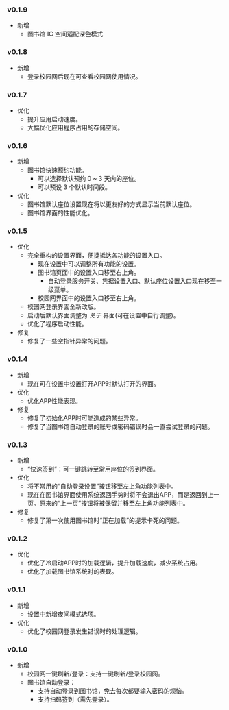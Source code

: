 ### v0.1.9

- 新增
  - 图书馆 IC 空间适配深色模式

### v0.1.8

- 新增
  - 登录校园网后现在可查看校园网使用情况。

### v0.1.7

- 优化
  - 提升应用启动速度。
  - 大幅优化应用程序占用的存储空间。

### v0.1.6

- 新增
  - 图书馆快速预约功能。
    - 可以选择默认预约 0 ~ 3 天内的座位。
    - 可以预设 3 个默认时间段。
- 优化
  - 图书馆默认座位设置现在将以更友好的方式显示当前默认座位。
  - 图书馆界面的性能优化。

### v0.1.5

- 优化
  - 完全重构的设置界面，便捷抵达各功能的设置入口。
    - 现在设置中可以调整所有功能的设置。
    - 图书馆页面中的设置入口移至右上角。
      - 自动登录服务开关、凭据设置入口、默认座位设置入口现在移至一级菜单。
    - 校园网界面中的设置入口移至右上角。
  - 校园网登录界面全新改版。
  - 启动后默认界面调整为 *关于* 界面(可在设置中自行调整)。
  - 优化了程序启动性能。
- 修复
  - 修复了一些空指针异常的问题。

### v0.1.4

- 新增
  - 现在可在设置中设置打开APP时默认打开的界面。
- 优化
  - 优化APP性能表现。
- 修复
  - 修复了初始化APP时可能造成的某些异常。
  - 修复了当图书馆自动登录的账号或密码错误时会一直尝试登录的问题。

### v0.1.3

- 新增
  - “快速签到”：可一键跳转至常用座位的签到界面。
- 优化
  - 将不常用的“自动登录设置”按钮移至左上角功能列表中。
  - 现在在图书馆界面使用系统返回手势时将不会退出APP，而是返回到上一页。原来的“上一页”按钮将被保留并移至左上角功能列表中。
- 修复
  - 修复了第一次使用图书馆时“正在加载”的提示卡死的问题。

### v0.1.2

- 优化
  - 优化了冷启动APP时的加载逻辑，提升加载速度，减少系统占用。
  - 优化了加载图书馆系统时的表现。

### v0.1.1
    
- 新增
  - 设置中新增夜间模式选项。
- 优化
  - 优化了校园网登录发生错误时的处理逻辑。

### v0.1.0

- 新增
  - 校园网一键刷新/登录：支持一键刷新/登录校园网。
  - 图书馆自动登录：
    - 支持自动登录到图书馆，免去每次都要输入密码的烦恼。
    - 支持扫码签到（需先登录）。